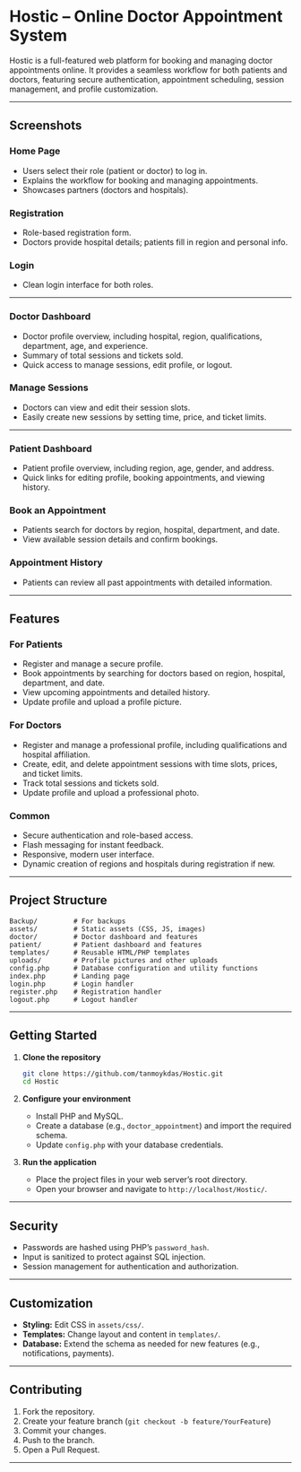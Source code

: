 # Hostic – Online Doctor Appointment System

Hostic is a full-featured web platform for booking and managing doctor appointments online. It provides a seamless workflow for both patients and doctors, featuring secure authentication, appointment scheduling, session management, and profile customization.

---

## Screenshots

### Home Page
- Users select their role (patient or doctor) to log in.
- Explains the workflow for booking and managing appointments.
- Showcases partners (doctors and hospitals).

### Registration
- Role-based registration form.
- Doctors provide hospital details; patients fill in region and personal info.

### Login
- Clean login interface for both roles.
---

### Doctor Dashboard
- Doctor profile overview, including hospital, region, qualifications, department, age, and experience.
- Summary of total sessions and tickets sold.
- Quick access to manage sessions, edit profile, or logout.

### Manage Sessions
- Doctors can view and edit their session slots.
- Easily create new sessions by setting time, price, and ticket limits.
---

### Patient Dashboard
- Patient profile overview, including region, age, gender, and address.
- Quick links for editing profile, booking appointments, and viewing history.

### Book an Appointment
- Patients search for doctors by region, hospital, department, and date.
- View available session details and confirm bookings.

### Appointment History
- Patients can review all past appointments with detailed information.

---

## Features

### For Patients
- Register and manage a secure profile.
- Book appointments by searching for doctors based on region, hospital, department, and date.
- View upcoming appointments and detailed history.
- Update profile and upload a profile picture.

### For Doctors
- Register and manage a professional profile, including qualifications and hospital affiliation.
- Create, edit, and delete appointment sessions with time slots, prices, and ticket limits.
- Track total sessions and tickets sold.
- Update profile and upload a professional photo.

### Common
- Secure authentication and role-based access.
- Flash messaging for instant feedback.
- Responsive, modern user interface.
- Dynamic creation of regions and hospitals during registration if new.

---

## Project Structure

```
Backup/         # For backups
assets/         # Static assets (CSS, JS, images)
doctor/         # Doctor dashboard and features
patient/        # Patient dashboard and features
templates/      # Reusable HTML/PHP templates
uploads/        # Profile pictures and other uploads
config.php      # Database configuration and utility functions
index.php       # Landing page
login.php       # Login handler
register.php    # Registration handler
logout.php      # Logout handler
```

---

## Getting Started

1. **Clone the repository**
   ```bash
   git clone https://github.com/tanmoykdas/Hostic.git
   cd Hostic
   ```

2. **Configure your environment**
   - Install PHP and MySQL.
   - Create a database (e.g., `doctor_appointment`) and import the required schema.
   - Update `config.php` with your database credentials.

3. **Run the application**
   - Place the project files in your web server’s root directory.
   - Open your browser and navigate to `http://localhost/Hostic/`.

---

## Security

- Passwords are hashed using PHP’s `password_hash`.
- Input is sanitized to protect against SQL injection.
- Session management for authentication and authorization.

---

## Customization

- **Styling:** Edit CSS in `assets/css/`.
- **Templates:** Change layout and content in `templates/`.
- **Database:** Extend the schema as needed for new features (e.g., notifications, payments).

---

## Contributing

1. Fork the repository.
2. Create your feature branch (`git checkout -b feature/YourFeature`)
3. Commit your changes.
4. Push to the branch.
5. Open a Pull Request.

---
